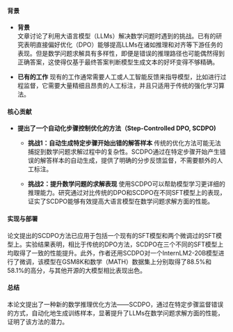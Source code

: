 #### 背景
- **背景**       
    文章讨论了利用大语言模型（LLMs）解决数学问题时遇到的挑战。已有的研究表明直接偏好优化（DPO）能够提高LLMs在诸如推理和对齐等下游任务的表现。但是数学问题求解具有多样性，即便是错误的推理路径也可能偶然得到正确答案，这使得仅基于最终答案判断模型生成文本的好坏变得不够精确。

- **已有的工作**
    现有的工作通常需要人工或人工智能反馈来指导模型，比如进行过程监督，它需要大量精细且昂贵的人工标注，并且只适用于传统的强化学习算法。

#### 核心贡献
- **提出了一个自动化步骤控制优化的方法（Step-Controlled DPO, SCDPO)**
    - **挑战1：自动生成特定步骤开始出错的解答样本**
        传统的优化方法可能无法捕捉到数学问题求解过程中的复杂性。SCDPO通过在特定步骤开始产生错误的解答样本的自动生成，提供了明确的分步反馈监督，不需要额外的人工标注。

    - **挑战2：提升数学问题的求解表现**
        使用SCDPO可以帮助模型学习更详细的推理能力。研究通过对比传统的DPO和SCDPO在不同SFT模型上的表现，证实了SCDPO能够有效提高大语言模型在数学问题求解方面的性能。

#### 实现与部署
论文提出的SCDPO方法已应用于包括一个现有的SFT模型和两个微调过的SFT模型上。实验结果表明，相比于传统的DPO方法，SCDPO在三个不同的SFT模型上均取得了一致的性能提升。此外，作者还用SCDPO对一个InternLM2-20B模型进行了微调，该模型在GSM8K和数学（MATH）数据集上分别取得了88.5%和58.1%的高分，与其他开源的大模型相比表现出色。

#### 总结
本论文提出了一种新的数学推理优化方法——SCDPO，通过在特定步骤监督错误的方式，自动化地生成训练样本，显著提升了LLMs在数学问题求解方面的性能，证明了该方法的潜力。